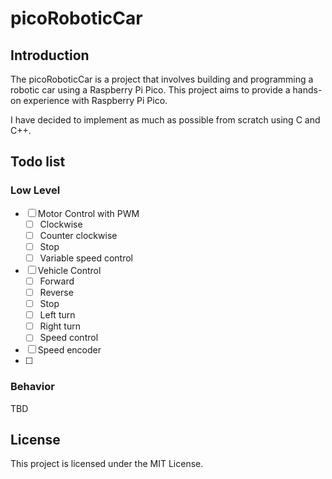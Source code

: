 # picoRoboticCar

## Introduction
The picoRoboticCar is a project that involves building and programming a robotic car using a Raspberry Pi Pico. This project aims to provide a hands-on experience with Raspberry Pi Pico.

I have decided to implement as much as possible from scratch using C and C++.

## Todo list
### Low Level
- [ ] Motor Control with PWM
    - [ ] Clockwise
    - [ ] Counter clockwise
    - [ ] Stop
    - [ ] Variable speed control
- [ ] Vehicle Control
    - [ ] Forward
    - [ ] Reverse
    - [ ] Stop
    - [ ] Left turn
    - [ ] Right turn
    - [ ] Speed control
- [ ] Speed encoder
- [ ]

### Behavior
TBD

## License
This project is licensed under the MIT License.